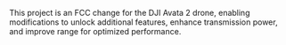 This project is an FCC change for the DJI Avata 2 drone, enabling modifications to unlock additional features, enhance transmission power, and improve range for optimized performance.
